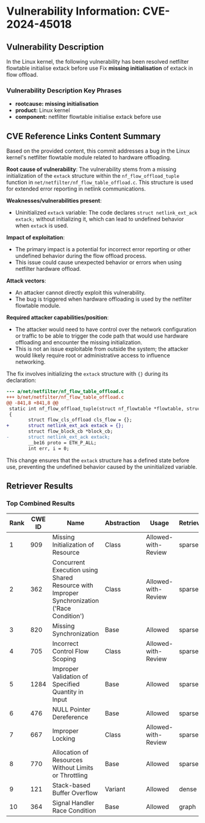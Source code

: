 # Vulnerability Information: CVE-2024-45018

## Vulnerability Description
In the Linux kernel, the following vulnerability has been resolved netfilter flowtable initialise extack before use Fix **missing initialisation** of extack in flow offload.

### Vulnerability Description Key Phrases
- **rootcause:** **missing initialisation**
- **product:** Linux kernel
- **component:** netfilter flowtable initialise extack before use

## CVE Reference Links Content Summary
Based on the provided content, this commit addresses a bug in the Linux kernel's netfilter flowtable module related to hardware offloading.

**Root cause of vulnerability**:
The vulnerability stems from a missing initialization of the `extack` structure within the `nf_flow_offload_tuple` function in `net/netfilter/nf_flow_table_offload.c`. This structure is used for extended error reporting in netlink communications.

**Weaknesses/vulnerabilities present**:
- Uninitialized `extack` variable: The code declares `struct netlink_ext_ack extack;` without initializing it, which can lead to undefined behavior when `extack` is used.

**Impact of exploitation**:
- The primary impact is a potential for incorrect error reporting or other undefined behavior during the flow offload process.
- This issue could cause unexpected behavior or errors when using netfilter hardware offload.

**Attack vectors**:
- An attacker cannot directly exploit this vulnerability.
- The bug is triggered when hardware offloading is used by the netfilter flowtable module.

**Required attacker capabilities/position**:
- The attacker would need to have control over the network configuration or traffic to be able to trigger the code path that would use hardware offloading and encounter the missing initialization.
- This is not an issue exploitable from outside the system; the attacker would likely require root or administrative access to influence networking.

The fix involves initializing the `extack` structure with `{}` during its declaration:

```diff
--- a/net/netfilter/nf_flow_table_offload.c
+++ b/net/netfilter/nf_flow_table_offload.c
@@ -841,8 +841,8 @@
 static int nf_flow_offload_tuple(struct nf_flowtable *flowtable, struct list_head *block_cb_list)
 {
        struct flow_cls_offload cls_flow = {};
+       struct netlink_ext_ack extack = {};
        struct flow_block_cb *block_cb;
-       struct netlink_ext_ack extack;
        __be16 proto = ETH_P_ALL;
        int err, i = 0;
```
This change ensures that the `extack` structure has a defined state before use, preventing the undefined behavior caused by the uninitialized variable.

## Retriever Results

### Top Combined Results

| Rank | CWE ID | Name | Abstraction | Usage  | Retrievers | Individual Scores |
|------|--------|------|-------------|-------|------------|-------------------|
| 1 | 909 | Missing Initialization of Resource | Class | Allowed-with-Review | sparse | 0.127 |
| 2 | 362 | Concurrent Execution using Shared Resource with Improper Synchronization ('Race Condition') | Class | Allowed-with-Review | sparse | 0.109 |
| 3 | 820 | Missing Synchronization | Base | Allowed | sparse | 0.107 |
| 4 | 705 | Incorrect Control Flow Scoping | Class | Allowed-with-Review | sparse | 0.106 |
| 5 | 1284 | Improper Validation of Specified Quantity in Input | Base | Allowed | sparse | 0.105 |
| 6 | 476 | NULL Pointer Dereference | Base | Allowed | sparse | 0.102 |
| 7 | 667 | Improper Locking | Class | Allowed-with-Review | sparse | 0.102 |
| 8 | 770 | Allocation of Resources Without Limits or Throttling | Base | Allowed | sparse | 0.098 |
| 9 | 121 | Stack-based Buffer Overflow | Variant | Allowed | dense | 0.532 |
| 10 | 364 | Signal Handler Race Condition | Base | Allowed | graph | 0.002 |

